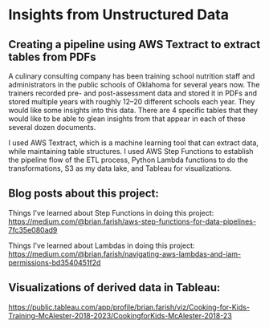 # Insights from Unstructured Data

## Creating a pipeline using AWS Textract to extract tables from PDFs

A culinary consulting company has been training school nutrition staff and administrators in the public schools of Oklahoma for several years now. The trainers recorded pre- and post-assessment data and stored it in PDFs and stored multiple years with roughly 12–20 different schools each year. They would like some insights into this data. There are 4 specific tables that they would like to be able to glean insights from that appear in each of these several dozen documents.

I used AWS Textract, which is a machine learning tool that can extract data, while maintaining table structures. I used AWS Step Functions to establish the pipeline flow of the ETL process, Python Lambda functions to do the transformations, S3 as my data lake, and Tableau for visualizations.


## Blog posts about this project:
Things I've learned about Step Functions in doing this project: https://medium.com/@brian.farish/aws-step-functions-for-data-pipelines-7fc35e080ad9

Things I've learned about Lambdas in doing this project: https://medium.com/@brian.farish/navigating-aws-lambdas-and-iam-permissions-bd3540451f2d


## Visualizations of derived data in Tableau:
https://public.tableau.com/app/profile/brian.farish/viz/Cooking-for-Kids-Training-McAlester-2018-2023/CookingforKids-McAlester-2018-23


